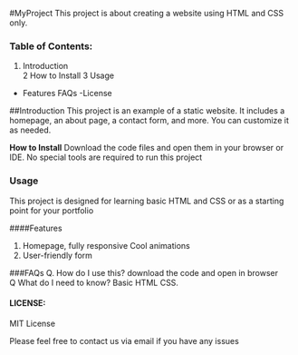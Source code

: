 #MyProject
This project is about creating a website using HTML and CSS only.

### Table of Contents:
1. Introduction  
2 How to Install
3 Usage
- Features
FAQs
-License

##Introduction
This project is an example of a static website. It includes a homepage, an about page, a contact form, and more. You can customize it as needed.

**How to Install**
Download the code files and open them in your browser or IDE. No special tools are required to run this project

### Usage  
This project is designed for learning basic HTML and CSS or as a starting point for your portfolio

####Features
1) Homepage, fully responsive
Cool animations
3) User-friendly form

###FAQs
Q. How do I use this? download the code and open in browser  
Q What do I need to know? Basic HTML CSS.

#### LICENSE:  
MIT License  

Please feel free to contact us via email if you have any issues
